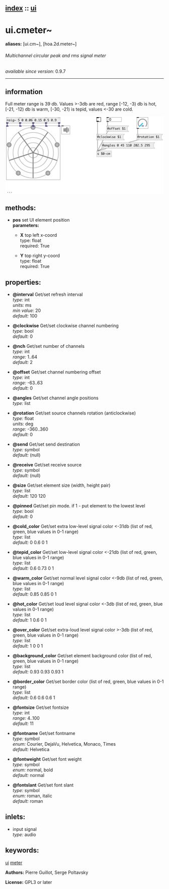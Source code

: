 [index](index.html) :: [ui](category_ui.html)
---

# ui.cmeter~
**aliases:** [ui.cm\~], [hoa.2d.meter\~]


###### Multichannel circular peak and rms signal meter

*available since version:* 0.9.7

---


## information
Full meter range is 39 db. Values &gt;-3db are red, range [-12, -3) db is hot, [-21, -12) db is warm, [-30, -21) is tepid, values &lt;-30 are cold.


[![example](../examples/img/ui.cmeter~.jpg)](../examples/pd/ui.cmeter~.pd)





## methods:

* **pos**
set UI element position<br>
  __parameters:__
  - **X** top left x-coord<br>
    type: float <br>
    required: True <br>

  - **Y** top right y-coord<br>
    type: float <br>
    required: True <br>




## properties:

* **@interval** 
Get/set refresh interval<br>
_type:_ int<br>
_units:_ ms<br>
_min value:_ 20<br>
_default:_ 100<br>

* **@clockwise** 
Get/set clockwise channel numbering<br>
_type:_ bool<br>
_default:_ 0<br>

* **@nch** 
Get/set number of channels<br>
_type:_ int<br>
_range:_ 1..64<br>
_default:_ 2<br>

* **@offset** 
Get/set channel numbering offset<br>
_type:_ int<br>
_range:_ -63..63<br>
_default:_ 0<br>

* **@angles** 
Get/set channel angle positions<br>
_type:_ list<br>

* **@rotation** 
Get/set source channels rotation (anticlockwise)<br>
_type:_ float<br>
_units:_ deg<br>
_range:_ -360..360<br>
_default:_ 0<br>

* **@send** 
Get/set send destination<br>
_type:_ symbol<br>
_default:_ (null)<br>

* **@receive** 
Get/set receive source<br>
_type:_ symbol<br>
_default:_ (null)<br>

* **@size** 
Get/set element size (width, height pair)<br>
_type:_ list<br>
_default:_ 120 120<br>

* **@pinned** 
Get/set pin mode. if 1 - put element to the lowest level<br>
_type:_ bool<br>
_default:_ 0<br>

* **@cold_color** 
Get/set extra low-level signal color &lt;-31db (list of red, green, blue values in 0-1
range)<br>
_type:_ list<br>
_default:_ 0 0.6 0 1<br>

* **@tepid_color** 
Get/set low-level signal color &lt;-21db (list of red, green, blue values in 0-1 range)<br>
_type:_ list<br>
_default:_ 0.6 0.73 0 1<br>

* **@warm_color** 
Get/set normal level signal color &lt;-9db (list of red, green, blue values in 0-1 range)<br>
_type:_ list<br>
_default:_ 0.85 0.85 0 1<br>

* **@hot_color** 
Get/set loud level signal color &lt;-3db (list of red, green, blue values in 0-1 range)<br>
_type:_ list<br>
_default:_ 1 0.6 0 1<br>

* **@over_color** 
Get/set extra-loud level signal color &gt;-3db (list of red, green, blue values in 0-1
range)<br>
_type:_ list<br>
_default:_ 1 0 0 1<br>

* **@background_color** 
Get/set element background color (list of red, green, blue values in 0-1 range)<br>
_type:_ list<br>
_default:_ 0.93 0.93 0.93 1<br>

* **@border_color** 
Get/set border color (list of red, green, blue values in 0-1 range)<br>
_type:_ list<br>
_default:_ 0.6 0.6 0.6 1<br>

* **@fontsize** 
Get/set fontsize<br>
_type:_ int<br>
_range:_ 4..100<br>
_default:_ 11<br>

* **@fontname** 
Get/set fontname<br>
_type:_ symbol<br>
_enum:_ Courier, DejaVu, Helvetica, Monaco, Times<br>
_default:_ Helvetica<br>

* **@fontweight** 
Get/set font weight<br>
_type:_ symbol<br>
_enum:_ normal, bold<br>
_default:_ normal<br>

* **@fontslant** 
Get/set font slant<br>
_type:_ symbol<br>
_enum:_ roman, italic<br>
_default:_ roman<br>



## inlets:

* input signal<br>
_type:_ audio





## keywords:

[ui](keywords/ui.html)
[meter](keywords/meter.html)






**Authors:** Pierre Guillot, Serge Poltavsky




**License:** GPL3 or later





